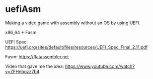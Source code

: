# uefiAsm
Making a video game with assembly without an OS by using UEFI.

x86_64 + Fasm

UEFI Spec: https://uefi.org/sites/default/files/resources/UEFI_Spec_Final_2.11.pdf

Fasm: https://flatassembler.net

Video that gave me the idea: https://www.youtube.com/watch?v=ZFHnbozz7b4